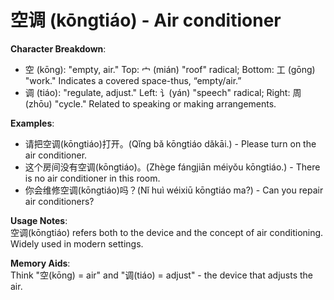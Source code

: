 # **空调 (kōngtiáo) - Air conditioner**

**Character Breakdown**:  
- 空 (kōng): "empty, air." Top: 宀 (mián) "roof" radical; Bottom: 工 (gōng) "work." Indicates a covered space-thus, “empty/air.”  
- 调 (tiáo): "regulate, adjust." Left: 讠(yán) "speech" radical; Right: 周 (zhōu) "cycle." Related to speaking or making arrangements.

**Examples**:  
- 请把空调(kōngtiáo)打开。(Qǐng bǎ kōngtiáo dǎkāi.) - Please turn on the air conditioner.  
- 这个房间没有空调(kōngtiáo)。(Zhège fángjiān méiyǒu kōngtiáo.) - There is no air conditioner in this room.  
- 你会维修空调(kōngtiáo)吗？(Nǐ huì wéixiū kōngtiáo ma?) - Can you repair air conditioners?

**Usage Notes**:  
空调(kōngtiáo) refers both to the device and the concept of air conditioning. Widely used in modern settings.

**Memory Aids**:  
Think "空(kōng) = air" and "调(tiáo) = adjust" - the device that adjusts the air.